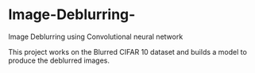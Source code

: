 # Image-Deblurring-
Image Deblurring using Convolutional neural network 

This project works on the Blurred CIFAR 10 dataset and builds a model to produce the deblurred images. 
